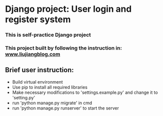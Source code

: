 # Django project: User login and register system
### This is self-practice Django project
### This project built by following the instruction in: www.liujiangblog.com

## Brief user instruction:
* Build virtual environment
* Use pip to install all required libraries
* Make necessary modifications to 'settings.example.py' and change it to 'setting.py'
* run 'python manage.py migrate' in cmd
* run 'python manage.py runserver' to start the server